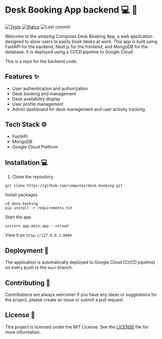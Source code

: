 # Desk Booking App backend :computer: :office:

[![Tests](https://github.com/computas/desk-booking/actions/workflows/test_on_push.yml/badge.svg?branch=main)](https://github.com/computas/desk-booking/actions/workflows/test_on_push.yml) [![Status](https://img.shields.io/website?down_color=red&down_message=offline&up_message=online&url=https%3A%2F%2Fdesk-booking-backend-ouh3cj4nwa-ew.a.run.app%2Fdocs)](https://desk-booking-backend-ouh3cj4nwa-ew.a.run.app/docs) ![Last commit](https://img.shields.io/github/last-commit/computas/desk-booking)


Welcome to the amazing Computas Desk Booking App, a web application designed to allow users to easily book desks at work. This app is built using FastAPI for the backend, Next.js for the frontend, and MongoDB for the database. It is deployed using a CI/CD pipeline to Google Cloud.

This is a repo for the backend code.

## Features :sparkles:

- User authentication and authorization
- Desk booking and management
- Desk availability display
- User profile management
- Admin dashboard for desk management and user activity tracking

## Tech Stack :gear:

- FastAPI
- MongoDB
- Google Cloud Platform

## Installation :computer:

1. Clone the repository
```
git clone https://github.com/computas/desk-booking.git
```

Install packages

```
cd desk-booking
pip install -r requirements.txt
```

Start the app
```
uvicorn app.main:app --reload
```

View it on `http://127.0.0.1:8000`


## Deployment :rocket:

The application is automatically deployed to Google Cloud (CI/CD pipeline) on every push to the `main` branch.


## Contributing :handshake:

Contributions are always welcome! If you have any ideas or suggestions for the project, please create an issue or submit a pull request.

## License :scroll:

This project is licensed under the MIT License. See the [LICENSE](/LICENSE) file for more information.



